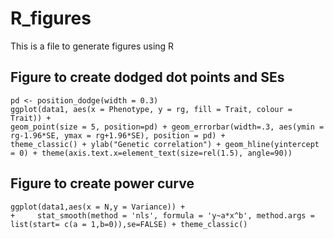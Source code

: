 # R_figures
This is a file to generate figures using R


## Figure to create dodged dot points and SEs

```{R}
pd <- position_dodge(width = 0.3)
ggplot(data1, aes(x = Phenotype, y = rg, fill = Trait, colour = Trait)) + 
geom_point(size = 5, position=pd) + geom_errorbar(width=.3, aes(ymin = rg-1.96*SE, ymax = rg+1.96*SE), position = pd) +
theme_classic() + ylab("Genetic correlation") + geom_hline(yintercept = 0) + theme(axis.text.x=element_text(size=rel(1.5), angle=90))
```


## Figure to create power curve

```{R}
ggplot(data1,aes(x = N,y = Variance)) +
+     stat_smooth(method = 'nls', formula = 'y~a*x^b', method.args = list(start= c(a = 1,b=0)),se=FALSE) + theme_classic() 
```
